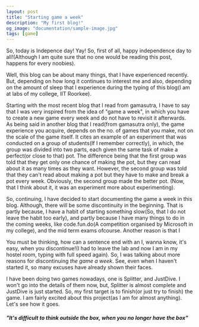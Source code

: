 ```yaml
---
layout: post
title: "Starting game a week"
description: "My first blog!"
og_image: "documentation/sample-image.jpg"
tags: [game]
---
```


So, today is Indepence day! Yay! So, first of all, happy independence day to all!(Although I am quite sure that no one would be reading this post, happens for every noobies). 

Well, this blog can be about many things, that I have experienced recently. But, depending on how long it continues to interest me and also, depending on the amount of sleep that I experience during the typing of this blog(I am at labs of my college, IIT Roorkee). 

Starting with the most recent blog that I read from gamasutra, I have to say that I was very inspired from the idea of "game a week", in which you have to create a new game every week and do not have to revisit it afterwards. As being said in another blog that I read(from gamasutra only), the game experience you acquire, depends on the no. of games that you make, not on the scale of the game itself. It cites an example of an experiment that was conducted on a group of students(If I remember correctly), in which, the group was divided into two parts, each given the same task of make a perfect(or close to that) pot. The difference being that the first group was told that they get only one chance of making the pot, but they can read about it as many times as they want. However, the second group was told that they can't read about making a pot but they have to make and break a pot every week. Obviously, the second group made the better pot. (Now, that I think about it, it was an experiment more about experimenting).

So, continuing, I have decided to start documenting the game a week in this blog. Although, there will be some discontinuity in the beginning. That is partly because, I have a habit of starting something slow(So, that I do not leave the habit too early), and partly because I have many things to do in the coming weeks, like code.fun.do(A competition organised by Microsoft in my college), and the mid term exams ofcourse. Another reason is that I

You must be thinking, how can a sentence end with an I, wanna know, it's easy, when you discontinue!(I had to leave the lab and now I am in my hostel room, typing with full speed again). So, I was talking about more reasons for discontinuing _the game a week_. See, even when I haven't started it, so many excuses have already shown their faces.

I have been doing two games nowadays, one is Splitter, and JustDive. I won't go into the details of them now, but, Splitter is almost complete and JustDive is just started. So, my first target is to finish(or just try to finish) the game. I am fairly excited about this project(as I am for almost anything). Let's see how it goes.

#### _"It's difficult to think outside the box, when you no longer have the box"_


